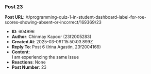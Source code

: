 ### Post 23
**Post URL**: /t/programming-quiz-1-in-student-dashboard-label-for-roe-scores-showing-absent-or-incorrect/169369/23
- **ID**: 604996
- **Author**: Chinmay Kapoor (23f2005283)
- **Created At**: 2025-03-09T15:50:03.899Z
- **Reply To**: Post 6 (Irina Agastin, 23f2004169)
- **Content**:  
  I am experiencing the same issue
- **Reactions**: None
- **Post Number**: 23

